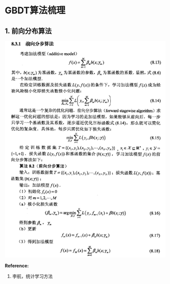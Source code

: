 # GBDT算法梳理

## 1. 前向分布算法
![](https://github.com/Drizzle-Zhang/practice/blob/master/ensemble_learning/Supp_Task2/FSA1.png)


**Reference:**<br>
1. 李航，统计学习方法<br>
<br>














